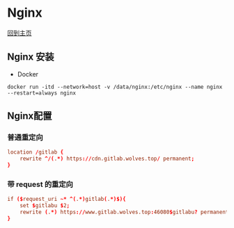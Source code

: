 # Nginx

[回到主页](../README.md)

## Nginx 安装 

- Docker

```shell
docker run -itd --network=host -v /data/nginx:/etc/nginx --name nginx --restart=always nginx
```

## Nginx配置

### 普通重定向

```conf
location /gitlab {
    rewrite ^/(.*) https://cdn.gitlab.wolves.top/ permanent;
}
```

### 带 request 的重定向

```conf
if ($request_uri ~* ^(.*)gitlab(.*)$){
    set $gitlabu $2;
    rewrite (.*) https://www.gitlab.wolves.top:46080$gitlabu? permanent;
}
```



